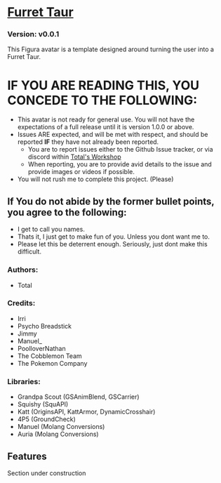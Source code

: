 # [Furret Taur](https://github.com/TotalTakeover/FiguraFurretTaurAvatar)
### Version: v0.0.1
This Figura avatar is a template designed around turning the user into a Furret Taur.

# IF YOU ARE READING THIS, YOU CONCEDE TO THE FOLLOWING:
- This avatar is not ready for general use. You will not have the expectations of a full release until it is version 1.0.0 or above.
- Issues ARE expected, and will be met with respect, and should be reported __IF__ they have not already been reported.
  - You are to report issues either to the Github Issue tracker, or via discord within [Total's Workshop](https://discord.com/channels/1129805506354085959/1251634293235646565)
  - When reporting, you are to provide avid details to the issue and provide images or videos if possible.
- You will not rush me to complete this project. (Please)

## If You do not abide by the former bullet points, you agree to the following:
- I get to call you names.
- Thats it, I just get to make fun of you. Unless you dont want me to.
- Please let this be deterrent enough. Seriously, just dont make this difficult.

### Authors:
- Total

### Credits:
- Irri
- Psycho Breadstick
- Jimmy
- Manuel_
- PoolloverNathan
- The Cobblemon Team
- The Pokemon Company

### Libraries:
- Grandpa Scout (GSAnimBlend, GSCarrier)
- Squishy (SquAPI)
- Katt (OriginsAPI, KattArmor, DynamicCrosshair)
- 4P5 (GroundCheck)
- Manuel (Molang Conversions)
- Auria (Molang Conversions)

## Features
Section under construction